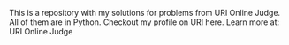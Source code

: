 This is a repository with my solutions for problems from URI Online Judge. All of them are in Python. 
Checkout my profile on URI here. 
Learn more at: URI Online Judge

